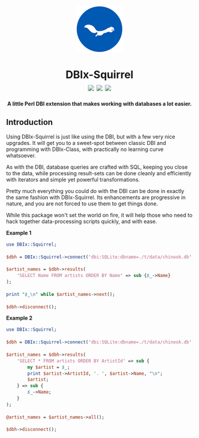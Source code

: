 <div align="center">
    <img src="./resources/images/ekorn.png" width="128">
    <h1>
        DBIx-Squirrel<br>
        <img src="https://img.shields.io/cpan/v/DBIx-Squirrel">
        <img src="https://img.shields.io/github/release-date/nukopian/DBIx-Squirrel">
        <img src="https://img.shields.io/cpan/l/DBIx-Squirrel">
    </h1>
    <p><strong>A little Perl DBI extension that makes working with databases a lot easier.</strong></p>
</div>

## Introduction

Using DBIx-Squirrel is just like using the DBI, but with a few very nice
upgrades. It will get you to a sweet-spot between classic DBI and
programming with DBIx-Class, with practically no learning curve
whatsoever.

As with the DBI, database queries are crafted with SQL, keeping you close
to the data, while processing result-sets can be done cleanly and efficiently
with iterators and simple yet powerful transformations. 

Pretty much everything you could do with the DBI can be done in exactly
the same fashion with DBIx-Squirrel. Its enhancements are progressive
in nature, and you are not forced to use them to get things done.

While this package won't set the world on fire, it will help those who
need to hack together data-processing scripts quickly, and with ease.

**Example 1**

```perl
use DBIx::Squirrel;

$dbh = DBIx::Squirrel->connect('dbi:SQLite:dbname=./t/data/chinook.db', '', '');

$artist_names = $dbh->results(
    'SELECT Name FROM artists ORDER BY Name' => sub {$_->Name}
);

print "$_\n" while $artist_names->next();

$dbh->disconnect();
```

**Example 2**

```perl
use DBIx::Squirrel;

$dbh = DBIx::Squirrel->connect('dbi:SQLite:dbname=./t/data/chinook.db', '', '');

$artist_names = $dbh->results(
    'SELECT * FROM artists ORDER BY ArtistId' => sub {
        my $artist = $_;
        print $artist->ArtistId, '. ', $artist->Name, "\n";
        $artist;
    } => sub {
        $_->Name;
    }
);

@artist_names = $artist_names->all();

$dbh->disconnect();
```